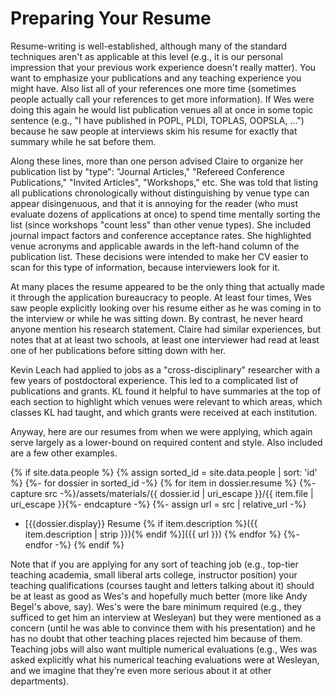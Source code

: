 # Preparing Your Resume

Resume-writing is well-established, although many of the standard
techniques aren't as applicable at this level (e.g., it is our personal
impression that your previous work experience doesn't really matter). You
want to emphasize your publications and any teaching experience you might
have. Also list all of your references one more time (sometimes people
actually call your references to get more information). If Wes were doing
this again he would list publication venues all at once in some
topic sentence (e.g., "I have published in POPL, PLDI, TOPLAS, OOPSLA,
...") because he saw people at interviews skim his resume for exactly
that summary while he sat before them. 

Along these lines, more than one person advised Claire to organize her
publication list by "type": "Journal Articles," "Refereed Conference
Publications," "Invited Articles", "Workshops," etc.  She was told that
listing all publications chronologically without distinguishing by venue
type can appear disingenuous, and that it is annoying for the reader (who
must evaluate dozens of applications at once) to spend time mentally
sorting the list (since workshops "count less" than other venue types).
She included journal impact factors and conference acceptance rates. She
highlighted venue acronyms and applicable awards in the left-hand column of
the publication list.  These decisions were intended to make her CV easier
to scan for this type of information, because interviewers look for it.

At many places the resume appeared to be the only thing that actually made it
through the application bureaucracy to people. At least four times, Wes saw
people explicitly looking over his resume either as he was coming in to the
interview or while he was sitting down. By contrast, he never heard anyone
mention his research statement.  Claire had similar experiences, but notes that
at at least two schools, at least one interviewer had read at least one of her
publications before sitting down with her.

Kevin Leach had applied to jobs as a "cross-disciplinary" researcher
with a few years of postdoctoral experience.
This led to a complicated list of publications and grants. 
KL found it helpful to have summaries at the top of each section to
highlight which venues were relevant to which areas, which classes KL had
taught, and which grants were received at each institution.

Anyway, here are our resumes from when we were applying, which again serve
largely as a lower-bound on required content and style. Also included are a
few other examples. 

{% if site.data.people %}
{% assign sorted_id = site.data.people | sort: 'id' %}
{%- for dossier in sorted_id -%}
{% for item in dossier.resume %}
{%- capture src -%}/assets/materials/{{ dossier.id | uri_escape }}/{{ item.file | uri_escape }}{%- endcapture -%}
{%- assign url = src | relative_url -%}
- [{{dossier.display}} Resume {% if item.description %}({{ item.description | strip }}){% endif %}]({{ url }})
{% endfor %}
{%- endfor -%}
{% endif %}

Note that if you are applying for any sort of teaching job (e.g., top-tier
teaching academia, small liberal arts college, instructor position) your
teaching qualifications (courses taught and letters talking about it) should be
at least as good as Wes's and hopefully much better (more like Andy Begel's
above, say). Wes's were the bare minimum required (e.g., they sufficed to get him
an interview at Wesleyan) but they were mentioned as a concern (until he was able
to convince them with his presentation) and he has no doubt that other teaching
places rejected him because of them. Teaching jobs will also want multiple
numerical evaluations (e.g., Wes was asked explicitly what his numerical teaching
evaluations were at Wesleyan, and we imagine that they're even more serious about
it at other departments).
